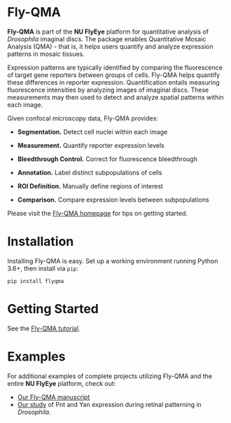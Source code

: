 Fly-QMA
=======

**Fly-QMA** is part of the **NU FlyEye** platform for quantitative analysis of *Drosophila* imaginal discs. The package enables Quantitative Mosaic Analysis (QMA) - that is, it helps users quantify and analyze expression patterns in mosaic tissues.

Expression patterns are typically identified by comparing the fluorescence of target gene reporters between groups of cells. Fly-QMA helps quantify these differences in reporter expression. Quantification entails measuring fluorescence intensities by analyzing images of imaginal discs. These measurements may then used to detect and analyze spatial patterns within each image.

Given confocal microscopy data, Fly-QMA provides:

  - **Segmentation.** Detect cell nuclei within each image

  - **Measurement.** Quantify reporter expression levels

  - **Bleedthrough Control.** Correct for fluorescence bleedthrough

  - **Annotation.** Label distinct subpopulations of cells

  - **ROI Definition.** Manually define regions of interest

  - **Comparison.** Compare expression levels between subpopulations

Please visit the [Fly-QMA homepage](https://sebastianbernasek.github.io/flyqma) for tips on getting started.


Installation
============

Installing Fly-QMA is easy. Set up a working environment running Python 3.6+, then install via  ``pip``:

    pip install flyqma


Getting Started
===============

See the [Fly-QMA tutorial](https://github.com/sebastianbernasek/flyqma/blob/master/tutorial.ipynb).


Examples
========

For additional examples of complete projects utilizing Fly-QMA and the entire **NU FlyEye** platform, check out:

 - [Our Fly-QMA manuscript](https://github.com/sebastianbernasek/flyqma_ms)
 - [Our study](https://github.com/sebastianbernasek/pnt_yan_ratio) of Pnt and Yan expression during retinal patterning in *Drosophila*.
